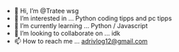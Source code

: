 - 👋 Hi, I’m @Tratee wsg
- 👀 I’m interested in ... Python coding tipps and pc tipps 
- 🌱 I’m currently learning ... Python / Javascript
- 💞️ I’m looking to collaborate on ... idk
- 📫 How to reach me ... adrivlog12@gmail.com

<!---
Tratee/Tratee is a ✨ special ✨ repository because its `README.md` (this file) appears on your GitHub profile.
You can click the Preview link to take a look at your changes.
--->
